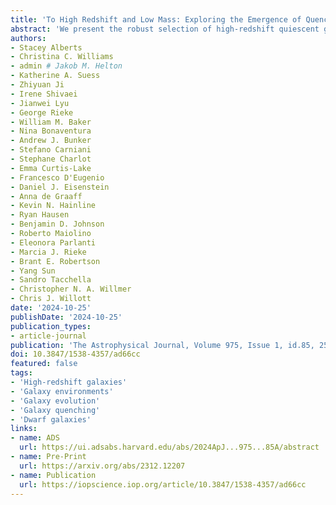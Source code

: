 ```yaml
---
title: 'To High Redshift and Low Mass: Exploring the Emergence of Quenched Galaxies and Their Environments at 3 < z < 6 in the Ultra-deep JADES MIRI F770W Parallel'
abstract: 'We present the robust selection of high-redshift quiescent galaxies (QG) and poststarburst (PSB) galaxies using ultra-deep NIRCam and MIRI imaging from the JWST Advanced Deep Extragalactic Survey (JADES). At {{< math >}}$3 < z < 6${{< /math >}}, MIRI {{< math >}}$7.7\ \mu\mathrm{m}${{< /math >}} imaging provides rest-frame {{< math >}}$J${{< /math >}} band, which is commonly used to break the degeneracy between old stellar populations and dust attenuation at lower redshifts. We identify {{< math >}}$23${{< /math >}} passively evolving galaxies in UVJ color space in a mass-limited ({{< math >}}$\mathrm{log}_{10}(M_{\ast}/M_{\odot}) \geq 8.5${{< /math >}}) sample over {{< math >}}$8.8\ \mathrm{arcmin}^{2}${{< /math >}}. An evaluation of the contribution of the {{< math >}}$7.7\ \mu\mathrm{m}${{< /math >}} shows that JADES-like NIRCam coverage ({{< math >}}$9+${{< /math >}} photometric bands) can compensate for lacking the {{< math >}}$J${{< /math >}} band at these redshifts; however, more limited three-band selections perform better with MIRI. Our sample is characterized by rapid quenching timescales ({{< math >}}$\sim 100-600\ \mathrm{Myr}${{< /math >}}) with formation redshifts {{< math >}}$z_{\mathrm{form}} \leq 9${{< /math >}} and includes a potential record-holding massive QG at and two QGs with evidence for significant residual dust content ({{< math >}}$A_{V} \sim 1-2${{< /math >}}). In addition, we present a large sample of {{< math >}}$12${{< /math >}} {{< math >}}$\mathrm{log}_{10}(M_{\ast}/M_{\odot}) = 8.5-9.5${{< /math >}} PSBs, demonstrating that UVJ selection can be extended to low mass. An analysis of the environment of our sample reveals that the group known as the Cosmic Rose contains a massive QG and a dust-obscured star-forming galaxy (a so-called Jekyll and Hyde pair) plus three additional QGs within {{< math >}}$\sim 20\ \mathrm{kpc}${{< /math >}}. Moreover, the Cosmic Rose is part of a larger overdensity at {{< math >}}$z \sim 3.7${{< /math >}}, which contains {{< math >}}$7/12${{< /math >}} of our low-mass PSBs. Another four low-mass PSBs are members of an overdensity at {{< math >}}$z \sim 3.4${{< /math >}}; this result strongly indicates low-mass PSBs are preferentially associated with overdense environments at {{< math >}}$z > 3${{< /math >}}.'
authors:
- Stacey Alberts
- Christina C. Williams
- admin # Jakob M. Helton
- Katherine A. Suess
- Zhiyuan Ji
- Irene Shivaei
- Jianwei Lyu
- George Rieke
- William M. Baker
- Nina Bonaventura
- Andrew J. Bunker
- Stefano Carniani
- Stephane Charlot
- Emma Curtis-Lake
- Francesco D'Eugenio
- Daniel J. Eisenstein
- Anna de Graaff
- Kevin N. Hainline
- Ryan Hausen
- Benjamin D. Johnson
- Roberto Maiolino
- Eleonora Parlanti
- Marcia J. Rieke
- Brant E. Robertson
- Yang Sun
- Sandro Tacchella
- Christopher N. A. Willmer
- Chris J. Willott
date: '2024-10-25'
publishDate: '2024-10-25'
publication_types:
- article-journal
publication: 'The Astrophysical Journal, Volume 975, Issue 1, id.85, 25 pages'
doi: 10.3847/1538-4357/ad66cc
featured: false
tags:
- 'High-redshift galaxies'
- 'Galaxy environments'
- 'Galaxy evolution'
- 'Galaxy quenching'
- 'Dwarf galaxies'
links:
- name: ADS
  url: https://ui.adsabs.harvard.edu/abs/2024ApJ...975...85A/abstract
- name: Pre-Print
  url: https://arxiv.org/abs/2312.12207
- name: Publication
  url: https://iopscience.iop.org/article/10.3847/1538-4357/ad66cc
---
```


